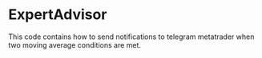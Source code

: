 # ExpertAdvisor
This code contains how to send notifications to telegram metatrader when two moving average conditions are met.
